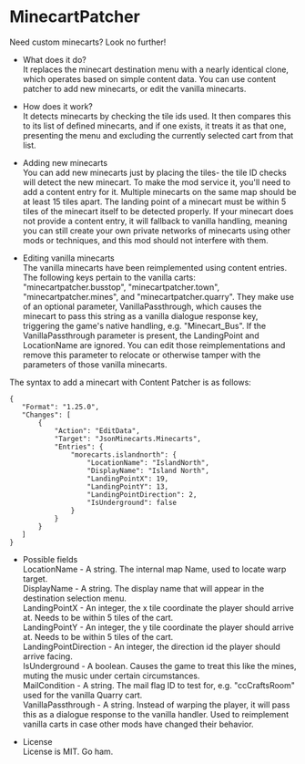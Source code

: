 # MinecartPatcher
 Need custom minecarts? Look no further!
 
 * What does it do?  
 It replaces the minecart destination menu with a nearly identical clone, which
 operates based on simple content data. You can use content patcher to add new minecarts,
 or edit the vanilla minecarts.
 
 * How does it work?  
 It detects minecarts by checking the tile ids used. It then compares this to its list
 of defined minecarts, and if one exists, it treats it as that one, presenting the menu
 and excluding the currently selected cart from that list.  
 
 * Adding new minecarts  
 You can add new minecarts just by placing the tiles- the tile ID checks will detect the
 new minecart. To make the mod service it, you'll need to add a content entry for it.
 Multiple minecarts on the same map should be at least 15 tiles apart. The landing point
 of a minecart must be within 5 tiles of the minecart itself to be detected properly. If
 your minecart does not provide a content entry, it will fallback to vanilla handling, 
 meaning you can still create your own private networks of minecarts using other mods or
 techniques, and this mod should not interfere with them.
 
 * Editing vanilla minecarts  
 The vanilla minecarts have been reimplemented using content entries. The following keys
 pertain to the vanilla carts: "minecartpatcher.busstop", "minecartpatcher.town", 
 "minecartpatcher.mines", and "minecartpatcher.quarry". They make use of an optional parameter,
 VanillaPassthrough, which causes the minecart to pass this string as a vanilla dialogue 
 response key, triggering the game's native handling, e.g. "Minecart_Bus". If the 
 VanillaPassthrough parameter is present, the LandingPoint and LocationName are ignored. 
 You can edit those reimplementations and remove this parameter to relocate or otherwise 
 tamper with the parameters of those vanilla minecarts.
   
 The syntax to add a minecart with Content Patcher is as follows:  
   
 ```
 {
    "Format": "1.25.0",
    "Changes": [
        {
            "Action": "EditData",
            "Target": "JsonMinecarts.Minecarts",
            "Entries": {
                "morecarts.islandnorth": {
                    "LocationName": "IslandNorth",
                    "DisplayName": "Island North",
                    "LandingPointX": 19,
                    "LandingPointY": 13,
                    "LandingPointDirection": 2,
                    "IsUnderground": false
                }
            }
        }
    ]
 }
 ```
 
 * Possible fields  
 LocationName - A string. The internal map Name, used to locate warp target.  
 DisplayName - A string. The display name that will appear in the destination selection menu.  
 LandingPointX - An integer, the x tile coordinate the player should arrive at. Needs to be within 5 tiles of the cart.  
 LandingPointY - An integer, the y tile coordinate the player should arrive at. Needs to be within 5 tiles of the cart.  
 LandingPointDirection - An integer, the direction id the player should arrive facing.  
 IsUnderground - A boolean. Causes the game to treat this like the mines, muting the music under certain circumstances.  
 MailCondition - A string.  The mail flag ID to test for, e.g. "ccCraftsRoom" used for the vanilla Quarry cart.  
 VanillaPassthrough - A string. Instead of warping the player, it will pass this as a dialogue response to the vanilla
 handler. Used to reimplement vanilla carts in case other mods have changed their behavior.  

 * License  
 License is MIT. Go ham.